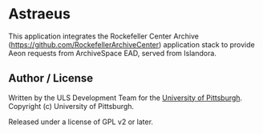 # Astraeus

This application integrates the Rockefeller Center Archive (https://github.com/RockefellerArchiveCenter) application stack to provide Aeon requests from ArchiveSpace EAD, served from Islandora.

## Author / License

Written by the ULS Development Team for the [University of Pittsburgh](http://www.pitt.edu).  Copyright (c) University of Pittsburgh.

Released under a license of GPL v2 or later.

